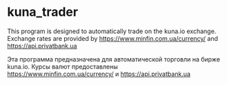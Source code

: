 # kuna_trader
This program is designed to automatically trade on the kuna.io exchange. 
Exchange rates are provided by https://www.minfin.com.ua/currency/ and https://api.privatbank.ua

Эта программа предназначена для автоматической торговли на бирже kuna.io. 
Курсы валют предоставлены https://www.minfin.com.ua/currency/ и https://api.privatbank.ua
